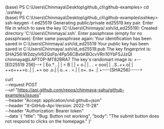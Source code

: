 (base) PS C:\Users\Chinmaya\Desktop\github_cli\github-examples> cd .\sshkey\
(base) PS C:\Users\Chinmaya\Desktop\github_cli\github-examples\sshkey> ssh-keygen -t ed25519
Generating public/private ed25519 key pair.
Enter file in which to save the key (C:\Users\Chinmaya/.ssh/id_ed25519):
Created directory 'C:\\Users\\Chinmaya/.ssh'.
Enter passphrase (empty for no passphrase):
Enter same passphrase again:
Your identification has been saved in C:\Users\Chinmaya/.ssh/id_ed25519
Your public key has been saved in C:\Users\Chinmaya/.ssh/id_ed25519.pub
The key fingerprint is:
SHA256:W2dzylV62QsFp/4Pp56CBvbKBOcvVRri10YbF5JJzQI chinmaya@LAPTOP-MT82BRA7
The key's randomart image is:
+--[ED25519 256]--+
|          Eo.* . |
|            = B  |
|             + o.|
|        . . = ooo|
|      ..S..*+*+.o|
|       ++o+++=o..|
|       .+= oo .o.|
|       o..+ .  =.|
|        o+.  o+ .|
+----[SHA256]-----+




curl \
--request POST \
--url "https://api.github.com/repos/chinmaya-sahu/github-examples/issues" \
--header "Accept: application/vnd.github+json" \
--header "X-GitHub-Api-Version: 2022-11-28" \
--header "Authorization: Bearer token" \
--data '{
  "title": "Bug: Button not working",
  "body": "The submit button does not respond to clicks on the homepage."
}'